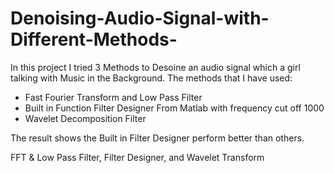 # Denoising-Audio-Signal-with-Different-Methods-

In this project I tried 3 Methods to Desoine an audio signal which a girl talking with Music in the Background.
The methods that I have used:
- Fast Fourier Transform and Low Pass Filter
- Built in Function Filter Designer From Matlab with frequency cut off 1000
- Wavelet Decomposition Filter

The result shows the Built in Filter Designer perform better than others.

FFT &amp; Low Pass Filter, Filter Designer, and Wavelet Transform
